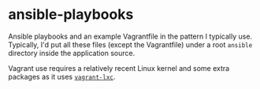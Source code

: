 ansible-playbooks
=================

Ansible playbooks and an example Vagrantfile in the pattern I typically use.
Typically, I'd put all these files (except the Vagrantfile) under a root
`ansible` directory inside the application source.

Vagrant use requires a relatively recent Linux kernel and some extra packages
as it uses [`vagrant-lxc`](https://github.com/fgrehm/vagrant-lxc).

